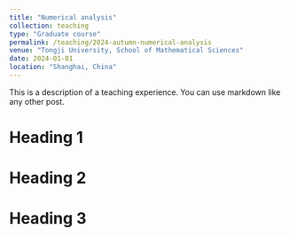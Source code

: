 ```yaml
---
title: "Numerical analysis"
collection: teaching
type: "Graduate course"
permalink: /teaching/2024-autumn-numerical-analysis
venue: "Tongji University, School of Mathematical Sciences"
date: 2024-01-01
location: "Shanghai, China"
---
```


This is a description of a teaching experience. You can use markdown like any other post.

Heading 1
======

Heading 2
======

Heading 3
======
